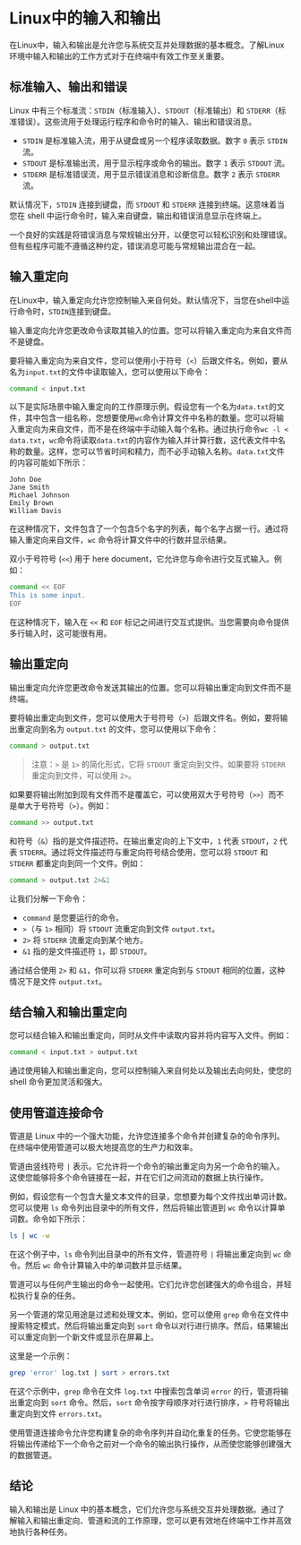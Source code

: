 # Linux中的输入和输出

在Linux中，输入和输出是允许您与系统交互并处理数据的基本概念。了解Linux环境中输入和输出的工作方式对于在终端中有效工作至关重要。

## 标准输入、输出和错误

Linux 中有三个标准流：`STDIN`（标准输入）、`STDOUT`（标准输出）和 `STDERR`（标准错误）。这些流用于处理运行程序和命令时的输入、输出和错误消息。

- `STDIN` 是标准输入流，用于从键盘或另一个程序读取数据。数字 `0` 表示 `STDIN` 流。
- `STDOUT` 是标准输出流，用于显示程序或命令的输出。数字 `1` 表示 `STDOUT` 流。
- `STDERR` 是标准错误流，用于显示错误消息和诊断信息。数字 `2` 表示 `STDERR` 流。

默认情况下，`STDIN` 连接到键盘，而 `STDOUT` 和 `STDERR` 连接到终端。这意味着当您在 shell 中运行命令时，输入来自键盘，输出和错误消息显示在终端上。

一个良好的实践是将错误消息与常规输出分开，以便您可以轻松识别和处理错误。但有些程序可能不遵循这种约定，错误消息可能与常规输出混合在一起。

## 输入重定向

在Linux中，输入重定向允许您控制输入来自何处。默认情况下，当您在shell中运行命令时，`STDIN`连接到键盘。

输入重定向允许您更改命令读取其输入的位置。您可以将输入重定向为来自文件而不是键盘。

要将输入重定向为来自文件，您可以使用小于符号（`<`）后跟文件名。例如，要从名为`input.txt`的文件中读取输入，您可以使用以下命令：

```sh
command < input.txt
```

以下是实际场景中输入重定向的工作原理示例。假设您有一个名为`data.txt`的文件，其中包含一组名称，您想要使用`wc`命令计算文件中名称的数量。您可以将输入重定向为来自文件，而不是在终端中手动输入每个名称。通过执行命令`wc -l < data.txt`，`wc`命令将读取`data.txt`的内容作为输入并计算行数，这代表文件中名称的数量。这样，您可以节省时间和精力，而不必手动输入名称。`data.txt`文件的内容可能如下所示：

```
John Doe
Jane Smith
Michael Johnson
Emily Brown
William Davis
```

在这种情况下，文件包含了一个包含5个名字的列表，每个名字占据一行。通过将输入重定向来自文件，`wc` 命令将计算文件中的行数并显示结果。

双小于号符号 (`<<`) 用于 here document，它允许您与命令进行交互式输入。例如：

```sh
command << EOF
This is some input.
EOF
```

在这种情况下，输入在 `<<` 和 `EOF` 标记之间进行交互式提供。当您需要向命令提供多行输入时，这可能很有用。

## 输出重定向

输出重定向允许您更改命令发送其输出的位置。您可以将输出重定向到文件而不是终端。

要将输出重定向到文件，您可以使用大于号符号（`>`）后跟文件名。例如，要将输出重定向到名为 `output.txt` 的文件，您可以使用以下命令：

```sh
command > output.txt
```

> 注意：`>` 是 `1>` 的简化形式，它将 `STDOUT` 重定向到文件。如果要将 `STDERR` 重定向到文件，可以使用 `2>`。

如果要将输出附加到现有文件而不是覆盖它，可以使用双大于号符号（`>>`）而不是单大于号符号（`>`）。例如：

```sh
command >> output.txt
```

和符号（`&`）指的是文件描述符。在输出重定向的上下文中，`1` 代表 `STDOUT`，`2` 代表 `STDERR`。通过将文件描述符与重定向符号结合使用，您可以将 `STDOUT` 和 `STDERR` 都重定向到同一个文件。例如：

```sh
command > output.txt 2>&1
```

让我们分解一下命令：

- `command` 是您要运行的命令。
- `>`（与 `1>` 相同）将 `STDOUT` 流重定向到文件 `output.txt`。
- `2>` 将 `STDERR` 流重定向到某个地方。
- `&1` 指的是文件描述符 `1`，即 `STDOUT`。

通过结合使用 `2>` 和 `&1`，你可以将 `STDERR` 重定向到与 `STDOUT` 相同的位置，这种情况下是文件 `output.txt`。

## 结合输入和输出重定向

您可以结合输入和输出重定向，同时从文件中读取内容并将内容写入文件。例如：

```sh
command < input.txt > output.txt
```

通过使用输入和输出重定向，您可以控制输入来自何处以及输出去向何处，使您的 shell 命令更加灵活和强大。

## 使用管道连接命令

管道是 Linux 中的一个强大功能，允许您连接多个命令并创建复杂的命令序列。在终端中使用管道可以极大地提高您的生产力和效率。

管道由竖线符号 `|` 表示。它允许将一个命令的输出重定向为另一个命令的输入。这使您能够将多个命令链接在一起，并在它们之间流动的数据上执行操作。

例如，假设您有一个包含大量文本文件的目录，您想要为每个文件找出单词计数。您可以使用 `ls` 命令列出目录中的所有文件，然后将输出管道到 `wc` 命令以计算单词数。命令如下所示：

```sh
ls | wc -w
```

在这个例子中，`ls` 命令列出目录中的所有文件，管道符号 `|` 将输出重定向到 `wc` 命令。然后 `wc` 命令计算输入中的单词数并显示结果。

管道可以与任何产生输出的命令一起使用。它们允许您创建强大的命令组合，并轻松执行复杂的任务。

另一个管道的常见用途是过滤和处理文本。例如，您可以使用 `grep` 命令在文件中搜索特定模式，然后将输出重定向到 `sort` 命令以对行进行排序。然后，结果输出可以重定向到一个新文件或显示在屏幕上。

这里是一个示例：

```sh
grep 'error' log.txt | sort > errors.txt
```

在这个示例中，`grep` 命令在文件 `log.txt` 中搜索包含单词 `error` 的行，管道将输出重定向到 `sort` 命令。然后，`sort` 命令按字母顺序对行进行排序，`>` 符号将输出重定向到文件 `errors.txt`。

使用管道连接命令允许您构建复杂的命令序列并自动化重复的任务。它使您能够在将输出传递给下一个命令之前对一个命令的输出执行操作，从而使您能够创建强大的数据管道。

## 结论

输入和输出是 Linux 中的基本概念，它们允许您与系统交互并处理数据。通过了解输入和输出重定向、管道和流的工作原理，您可以更有效地在终端中工作并高效地执行各种任务。
